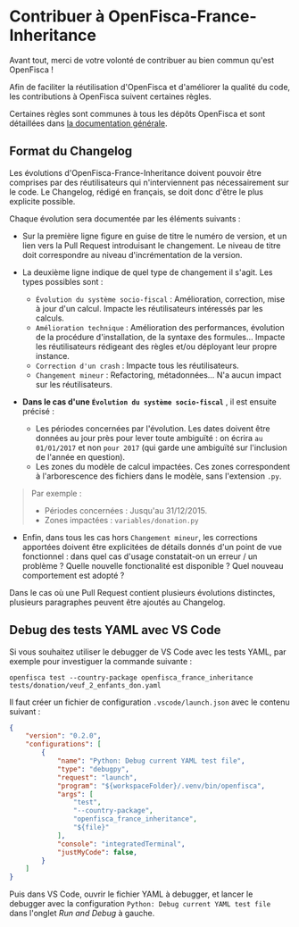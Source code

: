 # Contribuer à OpenFisca-France-Inheritance

Avant tout, merci de votre volonté de contribuer au bien commun qu'est OpenFisca !

Afin de faciliter la réutilisation d'OpenFisca et d'améliorer la qualité du code, les contributions à OpenFisca suivent certaines règles.

Certaines règles sont communes à tous les dépôts OpenFisca et sont détaillées dans [la documentation générale](https://openfisca.org/doc/contribute/guidelines.html).


## Format du Changelog

Les évolutions d'OpenFisca-France-Inheritance doivent pouvoir être comprises par des réutilisateurs qui n'interviennent pas nécessairement sur le code. Le Changelog, rédigé en français, se doit donc d'être le plus explicite possible.

Chaque évolution sera documentée par les éléments suivants :

- Sur la première ligne figure en guise de titre le numéro de version, et un lien vers la Pull Request introduisant le changement. Le niveau de titre doit correspondre au niveau d'incrémentation de la version.

- La deuxième ligne indique de quel type de changement il s'agit. Les types possibles sont :
  - `Évolution du système socio-fiscal` : Amélioration, correction, mise à jour d'un calcul. Impacte les réutilisateurs intéressés par les calculs.
  - `Amélioration technique` : Amélioration des performances, évolution de la procédure d'installation, de la syntaxe des formules… Impacte les réutilisateurs rédigeant des règles et/ou déployant leur propre instance.
  - `Correction d'un crash` : Impacte tous les réutilisateurs.
  - `Changement mineur` : Refactoring, métadonnées… N'a aucun impact sur les réutilisateurs.

- **Dans le cas d'une `Évolution du système socio-fiscal`** , il est ensuite précisé :
  - Les périodes concernées par l'évolution. Les dates doivent être données au jour près pour lever toute ambiguïté : on écrira `au 01/01/2017` et non `pour 2017` (qui garde une ambiguïté sur l'inclusion de l'année en question).
  - Les zones du modèle de calcul impactées. Ces zones correspondent à l'arborescence des fichiers dans le modèle, sans l'extension `.py`.

> Par exemple :
> - Périodes concernées : Jusqu'au 31/12/2015.
> - Zones impactées : `variables/donation.py`

- Enfin, dans tous les cas hors `Changement mineur`, les corrections apportées doivent être explicitées de détails donnés d'un point de vue fonctionnel : dans quel cas d'usage constatait-on un erreur / un problème ? Quelle nouvelle fonctionalité est disponible ? Quel nouveau comportement est adopté ?

Dans le cas où une Pull Request contient plusieurs évolutions distinctes, plusieurs paragraphes peuvent être ajoutés au Changelog.

## Debug des tests YAML avec VS Code

Si vous souhaitez utiliser le debugger de VS Code avec les tests YAML, par exemple pour investiguer la commande suivante :

`openfisca test --country-package openfisca_france_inheritance tests/donation/veuf_2_enfants_don.yaml`

Il faut créer un fichier de configuration `.vscode/launch.json` avec le contenu suivant :

```json
{
    "version": "0.2.0",
    "configurations": [
        {
            "name": "Python: Debug current YAML test file",
            "type": "debugpy",
            "request": "launch",
            "program": "${workspaceFolder}/.venv/bin/openfisca",
            "args": [
                "test",
                "--country-package",
                "openfisca_france_inheritance",
                "${file}"
            ],
            "console": "integratedTerminal",
            "justMyCode": false,
        }
    ]
}
```

Puis dans VS Code, ouvrir le fichier YAML à debugger, et lancer le debugger avec la configuration `Python: Debug current YAML test file` dans l'onglet _Run and Debug_ à gauche.

